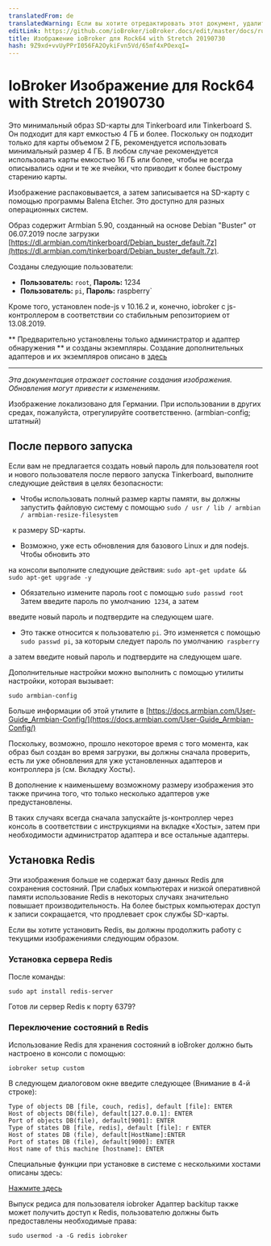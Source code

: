 ```yaml
---
translatedFrom: de
translatedWarning: Если вы хотите отредактировать этот документ, удалите поле «translationFrom», в противном случае этот документ будет снова автоматически переведен
editLink: https://github.com/ioBroker/ioBroker.docs/edit/master/docs/ru/downloads/ioBroker_Image_Tinker_201900813_buster.md
title: Изображение ioBroker для Rock64 with Stretch 20190730
hash: 9Z9xd+vvUyPPrI056FA2OykiFvn5Vd/65mf4xPOexqI=
---
```

# IoBroker Изображение для Rock64 with Stretch 20190730
Это минимальный образ SD-карты для Tinkerboard или Tinkerboard S. Он подходит для карт емкостью 4 ГБ и более. Поскольку он подходит только для карты объемом 2 ГБ, рекомендуется использовать минимальный размер 4 ГБ. В любом случае рекомендуется использовать карты емкостью 16 ГБ или более, чтобы не всегда описывались одни и те же ячейки, что приводит к более быстрому старению карты.

Изображение распаковывается, а затем записывается на SD-карту с помощью программы Balena Etcher.
Это доступно для разных операционных систем.

Образ содержит Armbian 5.90, созданный на основе Debian "Buster" от 06.07.2019 после загрузки [https://dl.armbian.com/tinkerboard/Debian_buster_default.7z](https://dl.armbian.com/tinkerboard/Debian_buster_default.7z).

Созданы следующие пользователи:

- **Пользователь:** `root`, **Пароль:** 1234
- **Пользователь:** `pi`, **Пароль:** raspberry`

Кроме того, установлен node-js v 10.16.2 и, конечно, iobroker с js-контроллером в соответствии со стабильным репозиторием от 13.08.2019.

** Предварительно установлены только администратор и адаптер обнаружения ** и созданы экземпляры.
Создание дополнительных адаптеров и их экземпляров описано в [здесь](/tutorial/adapter.md)

-----------------

*Эта документация отражает состояние создания изображения. Обновления могут привести к изменениям.*

Изображение локализовано для Германии. При использовании в других средах, пожалуйста, отрегулируйте соответственно. (armbian-config; штатный)

## После первого запуска
Если вам не предлагается создать новый пароль для пользователя root и нового пользователя после первого запуска Tinkerboard, выполните следующие действия в целях безопасности:

- Чтобы использовать полный размер карты памяти, вы должны запустить файловую систему с помощью `sudo / usr / lib / armbian / armbian-resize-filesystem`

  к размеру SD-карты.

- Возможно, уже есть обновления для базового Linux и для nodejs. Чтобы обновить это

на консоли выполните следующие действия: `sudo apt-get update && sudo apt-get upgrade -y`

- Обязательно измените пароль root с помощью `sudo passwd root` Затем введите пароль по умолчанию` 1234`, а затем

введите новый пароль и подтвердите на следующем шаге.

- Это также относится к пользователю `pi`. Это изменяется с помощью `sudo passwd pi`, за которым следует пароль по умолчанию` raspberry`

а затем введите новый пароль и подтвердите на следующем шаге.

Дополнительные настройки можно выполнить с помощью утилиты настройки, которая вызывает:

`sudo armbian-config`

Больше информации об этой утилите в [https://docs.armbian.com/User-Guide_Armbian-Config/](https://docs.armbian.com/User-Guide_Armbian-Config/)

Поскольку, возможно, прошло некоторое время с того момента, как образ был создан во время загрузки, вы должны сначала проверить, есть ли уже обновления для уже установленных адаптеров и контроллера js (см. Вкладку Хосты).

В дополнение к наименьшему возможному размеру изображения это также причина того, что только несколько адаптеров уже предустановлены.

В таких случаях всегда сначала запускайте js-контроллер через консоль в соответствии с инструкциями на вкладке «Хосты», затем при необходимости администратор адаптера и все остальные адаптеры.

## Установка Redis
Эти изображения больше не содержат базу данных Redis для сохранения состояний. При слабых компьютерах и низкой оперативной памяти использование Redis в некоторых случаях значительно повышает производительность. На более быстрых компьютерах доступ к записи сокращается, что продлевает срок службы SD-карты.

Если вы хотите установить Redis, вы должны продолжить работу с текущими изображениями следующим образом.

### Установка сервера Redis
После команды:

`sudo apt install redis-server`

Готов ли сервер Redis к порту 6379?

### Переключение состояний в Redis
Использование Redis для хранения состояний в ioBroker должно быть настроено в консоли с помощью:

`iobroker setup custom`

В следующем диалоговом окне введите следующее (Внимание в 4-й строке):

```
Type of objects DB [file, couch, redis], default [file]: ENTER
Host of objects DB(file), default[127.0.0.1]: ENTER
Port of objects DB(file), default[9001]: ENTER
Type of states DB [file, redis], default [file]: r ENTER
Host of states DB (file), default[HostName]:ENTER
Port of states DB (file), default[9000]: ENTER
Host name of this machine [hostname]: ENTER
```

Специальные функции при установке в системе с несколькими хостами описаны здесь:

[Нажмите здесь](config/multihost.md)

Выпуск редиса для пользователя iobroker Адаптер backitup также может получить доступ к Redis, пользователю должны быть предоставлены необходимые права:

`sudo usermod -a -G redis iobroker`